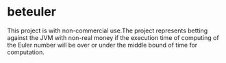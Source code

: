 # beteuler
This project is with non-commercial use.The project represents
betting against the JVM with non-real money if the execution time of computing
of the Euler number will be over or under the middle bound of time for computation.
